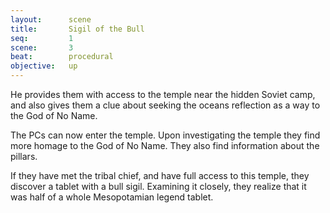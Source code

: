 ```yaml
---
layout:      scene
title:       Sigil of the Bull
seq:         1
scene:       3
beat:        procedural
objective:   up
---
```



He provides them with access to the temple near the hidden Soviet camp,
and also gives them a clue about seeking the oceans reflection as a way to the God of No Name.

The PCs can now enter the temple.
Upon investigating the temple they find more homage to the God of No Name.
They also find information about the pillars.

If they have met the tribal chief, and have full access to this temple,
they discover a tablet with a bull sigil.
Examining it closely, they realize that it was half of a whole Mesopotamian legend tablet.






